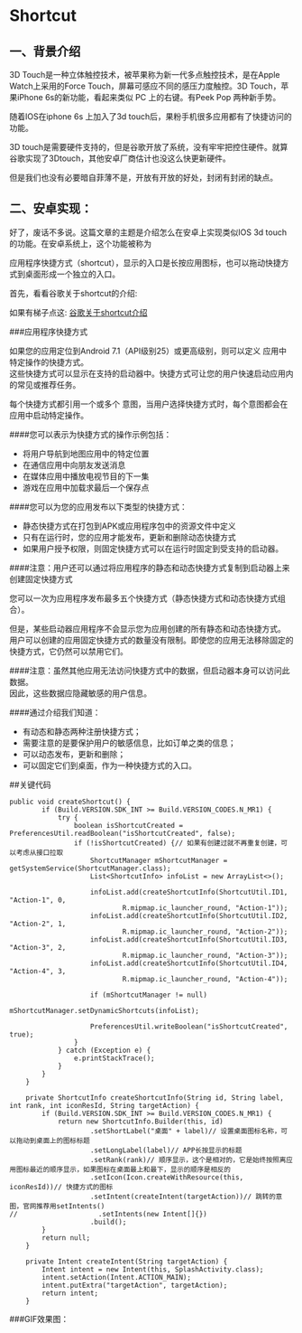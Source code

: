 # Shortcut
## 一、背景介绍

  3D Touch是一种立体触控技术，被苹果称为新一代多点触控技术，是在Apple Watch上采用的Force Touch，屏幕可感应不同的感压力度触控。3D Touch，苹果iPhone 6s的新功能，看起来类似 PC 上的右键。有Peek Pop 两种新手势。

随着IOS在iphone 6s 上加入了3d touch后，果粉手机很多应用都有了快捷访问的功能。

3D touch是需要硬件支持的，但是谷歌开放了系统，没有牢牢把控住硬件。就算谷歌实现了3Dtouch，其他安卓厂商估计也没这么快更新硬件。

但是我们也没有必要暗自菲薄不是，开放有开放的好处，封闭有封闭的缺点。

## 二、安卓实现：
好了，废话不多说。这篇文章的主题是介绍怎么在安卓上实现类似IOS 3d touch的功能。在安卓系统上，这个功能被称为

应用程序快捷方式（shortcut），显示的入口是长按应用图标，也可以拖动快捷方式到桌面形成一个独立的入口。

首先，看看谷歌关于shortcut的介绍:

如果有梯子点这:
[谷歌关于shortcut介绍](https://developer.android.com/guide/topics/ui/shortcuts)

###应用程序快捷方式

如果您的应用定位到Android 7.1（API级别25）或更高级别，则可以定义 应用中特定操作的快捷方式。
<br>这些快捷方式可以显示在支持的启动器中。快捷方式可让您的用户快速启动应用内的常见或推荐任务。<br>

每个快捷方式都引用一个或多个 意图，当用户选择快捷方式时，每个意图都会在应用中启动特定操作。<br>

####您可以表示为快捷方式的操作示例包括：

* 将用户导航到地图应用中的特定位置<br>
* 在通信应用中向朋友发送消息<br>
* 在媒体应用中播放电视节目的下一集<br>
* 游戏在应用中加载求最后一个保存点<br>

####您可以为您的应用发布以下类型的快捷方式：

* 静态快捷方式在打包到APK或应用程序包中的资源文件中定义<br>
* 只有在运行时，您的应用才能发布，更新和删除动态快捷方式<br>
* 如果用户授予权限，则固定快捷方式可以在运行时固定到受支持的启动器。<br>

####注意：用户还可以通过将应用程序的静态和动态快捷方式复制到启动器上来创建固定快捷方式

您可以一次为应用程序发布最多五个快捷方式（静态快捷方式和动态快捷方式组合）。

但是，某些启动器应用程序不会显示您为应用创建的所有静态和动态快捷方式。<br>
用户可以创建的应用固定快捷方式的数量没有限制。即使您的应用无法移除固定的快捷方式，它仍然可以禁用它们。<br>

####注意：虽然其他应用无法访问快捷方式中的数据，但启动器本身可以访问此数据。<br>因此，这些数据应隐藏敏感的用户信息。

####通过介绍我们知道：

* 有动态和静态两种注册快捷方式；<br>
* 需要注意的是要保护用户的敏感信息，比如订单之类的信息；<br>
* 可以动态发布，更新和删除；<br>
* 可以固定它们到桌面，作为一种快捷方式的入口。<br>

##关键代码
```
public void createShortcut() {
        if (Build.VERSION.SDK_INT >= Build.VERSION_CODES.N_MR1) {
            try {
                boolean isShortcutCreated = PreferencesUtil.readBoolean("isShortcutCreated", false);
                if (!isShortcutCreated) {// 如果有创建过就不再重复创建，可以考虑从接口拉取
                    ShortcutManager mShortcutManager = getSystemService(ShortcutManager.class);
                    List<ShortcutInfo> infoList = new ArrayList<>();

                    infoList.add(createShortcutInfo(ShortcutUtil.ID1, "Action-1", 0,
                            R.mipmap.ic_launcher_round, "Action-1"));
                    infoList.add(createShortcutInfo(ShortcutUtil.ID2, "Action-2", 1,
                            R.mipmap.ic_launcher_round, "Action-2"));
                    infoList.add(createShortcutInfo(ShortcutUtil.ID3, "Action-3", 2,
                            R.mipmap.ic_launcher_round, "Action-3"));
                    infoList.add(createShortcutInfo(ShortcutUtil.ID4, "Action-4", 3,
                            R.mipmap.ic_launcher_round, "Action-4"));

                    if (mShortcutManager != null)
                        mShortcutManager.setDynamicShortcuts(infoList);

                    PreferencesUtil.writeBoolean("isShortcutCreated", true);
                }
            } catch (Exception e) {
                e.printStackTrace();
            }
        }
    }

    private ShortcutInfo createShortcutInfo(String id, String label, int rank, int iconResId, String targetAction) {
        if (Build.VERSION.SDK_INT >= Build.VERSION_CODES.N_MR1) {
            return new ShortcutInfo.Builder(this, id)
                    .setShortLabel("桌面" + label)// 设置桌面图标名称，可以拖动到桌面上的图标标题
                    .setLongLabel(label)// APP长按显示的标题
                    .setRank(rank)// 顺序显示，这个是相对的，它是始终按照离应用图标最近的顺序显示，如果图标在桌面最上和最下，显示的顺序是相反的
                    .setIcon(Icon.createWithResource(this, iconResId))// 快捷方式的图标
                    .setIntent(createIntent(targetAction))// 跳转的意图，官网推荐用setIntents()
//                    .setIntents(new Intent[]{})
                    .build();
        }
        return null;
    }

    private Intent createIntent(String targetAction) {
        Intent intent = new Intent(this, SplashActivity.class);
        intent.setAction(Intent.ACTION_MAIN);
        intent.putExtra("targetAction", targetAction);
        return intent;
    }

```
###GIF效果图：

